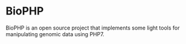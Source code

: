 # BioPHP
BioPHP is an open source project that implements some light tools for manipulating genomic data using PHP7.
